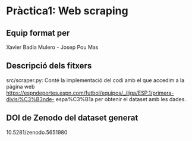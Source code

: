 # Pràctica1: Web scraping

## Equip format per
Xavier Badia Mulero - Josep Pou Mas

## Descripció dels fitxers
src/scraper.py: Conté la implementació del codi amb el que accedim a la pàgina web https://espndeportes.espn.com/futbol/equipos/_/liga/ESP.1/primera-divisi%C3%B3nde-
espa%C3%B1a per obtenir el dataset amb les dades.

## DOI de Zenodo del dataset generat
10.5281/zenodo.5651980
